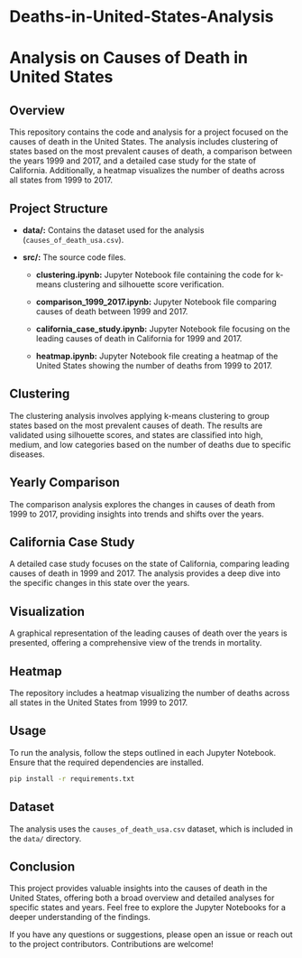 # Deaths-in-United-States-Analysis
# Analysis on Causes of Death in United States

## Overview

This repository contains the code and analysis for a project focused on the causes of death in the United States. The analysis includes clustering of states based on the most prevalent causes of death, a comparison between the years 1999 and 2017, and a detailed case study for the state of California. Additionally, a heatmap visualizes the number of deaths across all states from 1999 to 2017.

## Project Structure

- **data/:** Contains the dataset used for the analysis (`causes_of_death_usa.csv`).

- **src/:** The source code files.

  - **clustering.ipynb:** Jupyter Notebook file containing the code for k-means clustering and silhouette score verification.

  - **comparison_1999_2017.ipynb:** Jupyter Notebook file comparing causes of death between 1999 and 2017.

  - **california_case_study.ipynb:** Jupyter Notebook file focusing on the leading causes of death in California for 1999 and 2017.

  - **heatmap.ipynb:** Jupyter Notebook file creating a heatmap of the United States showing the number of deaths from 1999 to 2017.

## Clustering

The clustering analysis involves applying k-means clustering to group states based on the most prevalent causes of death. The results are validated using silhouette scores, and states are classified into high, medium, and low categories based on the number of deaths due to specific diseases.

## Yearly Comparison

The comparison analysis explores the changes in causes of death from 1999 to 2017, providing insights into trends and shifts over the years.

## California Case Study

A detailed case study focuses on the state of California, comparing leading causes of death in 1999 and 2017. The analysis provides a deep dive into the specific changes in this state over the years.

## Visualization

A graphical representation of the leading causes of death over the years is presented, offering a comprehensive view of the trends in mortality.

## Heatmap

The repository includes a heatmap visualizing the number of deaths across all states in the United States from 1999 to 2017.

## Usage

To run the analysis, follow the steps outlined in each Jupyter Notebook. Ensure that the required dependencies are installed.

```bash
pip install -r requirements.txt
```

## Dataset

The analysis uses the `causes_of_death_usa.csv` dataset, which is included in the `data/` directory.

## Conclusion

This project provides valuable insights into the causes of death in the United States, offering both a broad overview and detailed analyses for specific states and years. Feel free to explore the Jupyter Notebooks for a deeper understanding of the findings.

If you have any questions or suggestions, please open an issue or reach out to the project contributors. Contributions are welcome!
